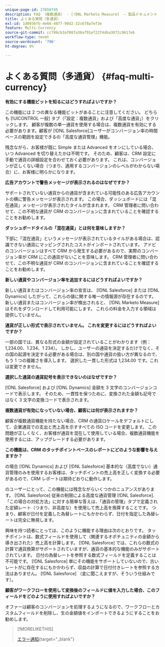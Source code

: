```yaml
---
unique-page-id: 27656745
description: FAQ （複数通貨） - [!DNL Marketo Measure]  — 製品ドキュメント
title: よくある質問（多通貨）
exl-id: 1d0936fb-4e66-4877-98d2-32c678a7ef3e
feature: Multi-Currency
source-git-commit: cc786cb3af08fa36af91ef22f4dba3072c9617eb
workflow-type: tm+mt
source-wordcount: '796'
ht-degree: 0%

---
```


# よくある質問（多通貨） {#faq-multi-currency}

**有効にする機能ビットを知るにはどうすればよいですか？**

この機能には 2 つの異なる機能ビットがあることに注意してください。 どちらも [!UICONTROL 一般] タブ（「設定：複数通貨」および「高度な通貨」）をクリックします。 顧客が複数の単一通貨を使用する場合は、複数通貨を有効にする必要があります。顧客が [!DNL Salesforce]ユーザーがコンバージョン率の時間ベースの範囲を設定できるの「高度な通貨管理」機能。

残念ながら、お客様が既に Simple または Advanced をオンにしている場合、いつ Advanced を切り替えたかは不明です。 そのため、顧客は、CRM 設定に手動で通貨の詳細設定を合わせておく必要があります。 これは、コンバージョンが正しくない場合（つまり、適用するコンバージョンのレベルがわからない場合）に、お客様に明らかになります。

**広告アカウントで警告メッセージが表示されるのはなぜですか？**

サポートされていない通貨からの通貨が含まれている可能性のある広告アカウントの横に警告メッセージが表示されます。 この場合、ダッシュボードには「混在通貨」メッセージが表示されたタイルが含まれます。 CRM 管理者に問い合わせて、この不明な通貨が CRM のコンバージョンに含まれていることを確認することをお勧めします。

**ダッシュボードタイルの「混在通貨」とは何を意味しますか？**

下部に「混在通貨」というメッセージが表示されているタイルがある場合は、認識できない通貨にマッピングされたコストがインポートされています。 アドビのコンバージョンはすべて CRM から発生する必要があるので、実際のコンバージョン率が CRM にこの通貨がないことを意味します。 CRM 管理者に問い合わせて、この不明な通貨が CRM のコンバージョンに含まれていることを確認することをお勧めします。

**新しい通貨やコンバージョン率を追加するにはどうすればよいですか？**

新しい通貨またはコンバージョン率の宣言は、 [!DNL Salesforce] または [!DNL Dynamics] したがって、これらの値に関する唯一の情報源が存在するのです。 新しい通貨またはコンバージョン率が検出されると、 [!DNL Marketo Measure] はそれをダウンロードして利用可能にします。 これらの料金を入力する領域は提供していません。

**通貨が正しい形式で表示されていません。 これを変更するにはどうすればよいですか？**

一部の国では、異なる形式の金額が設定されていることがわかります（例：1,234.00、1.234、1 234）。 しかし、ユーザーの通貨を決定するだけでなく、その国の起源を決定する必要がある場合は、別の国や通貨の扱い方が異なるので、もう 1 つの複雑さを導入します。 選択した一貫した形式は 1,234.00 です。これは変更できません。

**選択した通貨の通貨記号を表示できないのはなぜですか？**

[!DNL Salesforce] および [!DNL Dynamics] 金額を 3 文字のコンバージョンコードで表示します。 そのため、一貫性を保つために、変換された金額も記号ではなく 3 文字の変換コードで表示されます。

**複数通貨が有効になっていない場合、顧客には何が表示されますか？**

顧客が複数通貨機能を持たない場合、CRM の通貨ロケールをデフォルトにして、企業通貨での支出と売上高を示すすべての ISO コードを変更します。 この問題が正しくなく、お客様が通貨を混在して使用している場合、複数通貨機能を使用するには、アップグレードする必要があります。

**この機能は、CRM のタッチポイントベースのレポートにどのような影響を与えますか？**

の場合 [!DNL Dynamics] および [!DNL Salesforce] 基本的な（高度でない）通貨管理のみを使用するお客様は、タッチポイントの売上高を正しく変換する必要があるので、CRM レポートは期待どおりに動作します。

のユーザーにとって、この機能には残念ながらいくつかのニュアンスがあります。 [!DNL Salesforce] 従来の制限による高度な通貨管理 [!DNL Salesforce]. 「この場合の対処方法」に対する簡単な答えは、「通貨の管理」タブで定義された定額レート（つまり、非高度な）を使用して売上高を換算することです。 つまり、顧客が日付を定義した為替レートにもかかわらず、日付を指定した為替レートは完全に無視します。

興味を持つ読者にとっては、このように機能する理由は次のとおりです。 タッチポイントは、数式フィールドを使用して（関連するオポチュニティの金額から導き出された）売上高を計算します。 [!DNL Salesforce] では、これらの数式の計算で通貨換算がサポートされていますが、通貨の基本的な機能のみがサポートされています。 日付の為替レートを参照する数式フィールドを定義することは不可能です。 [!DNL Salesforce] 単にその機能をサポートしていないので、古いレートがに存在するにもかかわらず、収益の計算で日付付きレートを参照する方法はありません。 [!DNL Salesforce] （変に聞こえますが、そういう仕組みです）。

**顧客がワークフローを使用して変換後のフィールドに値を入力した場合、このフィールドをどのように使用すればよいですか？**

オファーは顧客のコンバージョンを処理するようになるので、ワークフローとカスタムフィールドを削除し、生の金額値をインポートできるようにすることをお勧めします。

>[!MORELIKETHIS]
>
>[エラー通知](/help/configuration-and-setup/getting-started-with-marketo-measure/error-notifications.md){target="_blank"}
